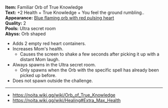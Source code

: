 **Item:** Familiar Orb of True Knowledge
<br>
**Text:** +2 Health + True Knowledge + You feel the ground rumbling..
<br>
**Appearance:** [Blue flaming orb with red pulsing heart](https://noita.wiki.gg/wiki/Orb_of_True_Knowledge)
<br>
**Quality:** 2
<br>
**Pools:** Ultra secret room
<br>
**Abyss:** Orb shaped

- Adds 2 empty red heart containers.
- Increases Mom's health.
  - Causes the screen to shake a few seconds after picking it up with a distant Mom laugh.
- Always spawns in the Ultra secret room.
  - Only spawns when the Orb with the specific spell has already been picked up before.
- Does not spawn outside the challenge.

---

- https://noita.wiki.gg/wiki/Orb_of_True_Knowledge
- https://noita.wiki.gg/wiki/Healing#Extra_Max_Health